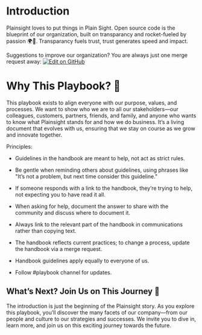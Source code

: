 <a name="top"></a>
# Introduction

Plainsight loves to put things in Plain Sight. Open source code is the blueprint of our organization, built on transparancy and rocket-fueled by passion 🌍🚀. Transparancy fuels trust, trust generates speed and impact.

Suggestions to improve our organization?
You are always just one merge request away: <a name="top"></a> [![Edit on GitHub](https://img.shields.io/badge/Edit_on-GitHub-FDCAD2?logo=github&logoColor=FFFFFF&style=for-the-badge)](https://github.com/PlainsightPro/Vision-Playbook/blob/Launched/Vision%20Playbook%20Usage/%F0%9F%99%8B%EF%B8%8F%20Hello%20There.md)

# Why This Playbook? 🤔

This playbook exists to align everyone with our purpose, values, and processes. We want to show who we are to all our stakeholders—our colleagues, customers, partners, friends, and family, and anyone who wants to know what Plainsight stands for and how we do business. It’s a living document that evolves with us, ensuring that we stay on course as we grow and innovate together.

Principles:

- Guidelines in the handbook are meant to help, not act as strict rules.

- Be gentle when reminding others about guidelines, using phrases like "It’s not a problem, but next time consider this guideline."

- If someone responds with a link to the handbook, they’re trying to help, not expecting you to have read it all.

- When asking for help, document the answer to share with the community and discuss where to document it.

- Always link to the relevant part of the handbook in communications rather than copying text.

- The handbook reflects current practices; to change a process, update the handbook via a merge request.

- Handbook guidelines apply equally to everyone of us.

- Follow #playbook channel for updates. 



## What’s Next? Join Us on This Journey 🎯

The introduction is just the beginning of the Plainsight story. As you explore this playbook, you’ll discover the many facets of our company—from our people and culture to our strategies and successes. We invite you to dive in, learn more, and join us on this exciting journey towards the future.
